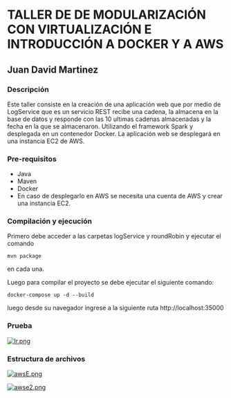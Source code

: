 # TALLER DE DE MODULARIZACIÓN CON VIRTUALIZACIÓN E INTRODUCCIÓN A DOCKER Y A AWS

## Juan David Martinez


### Descripción

Este taller consiste en la creación de una aplicación web que por medio de LogService que es un servicio REST recibe una cadena, la almacena en la base de datos y responde con las 10 ultimas cadenas almacenadas y la fecha en la que se almacenaron. Utilizando el framework Spark y desplegada en un contenedor Docker. La aplicación web se desplegará en una instancia EC2 de AWS.


### Pre-requisitos

* Java
* Maven
* Docker
* En caso de desplegarlo en AWS se necesita una cuenta de AWS y crear una instancia EC2.
  
### Compilación y ejecución

Primero debe acceder a las carpetas logService y roundRobin y ejecutar el comando 

```
mvn package
```
en cada una.


Luego para compilar el proyecto se debe ejecutar el siguiente comando:

```
docker-compose up -d --build
```

luego desde su navegador ingrese a la siguiente ruta http://localhost:35000

### Prueba

[![lr.png](https://i.postimg.cc/wxrnQtkm/lr.png)](https://postimg.cc/qg8mkvSJ)


### Estructura de archivos

[![awsE.png](https://i.postimg.cc/GmbjQsnW/awsE.png)](https://postimg.cc/PPFZfJxy)

[![awse2.png](https://i.postimg.cc/5NDVQbcQ/awse2.png)](https://postimg.cc/xcG7Wr19)





